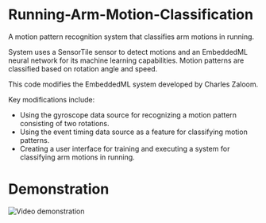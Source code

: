# Running-Arm-Motion-Classification
A motion pattern recognition system that classifies arm motions in running.

System uses a SensorTile sensor to detect motions and an EmbeddedML neural network for its machine learning capabilities. Motion patterns are classified based on rotation angle and speed.

This code modifies the EmbeddedML system developed by Charles Zaloom.

Key modifications include:
- Using the gyroscope data source for recognizing a motion pattern consisting of two rotations.
- Using the event timing data source as a feature for classifying motion patterns.
- Creating a user interface for training and executing a system for classifying arm motions in running.

# Demonstration
![Video demonstration](https://youtu.be/ZHBypc7pgQk)
